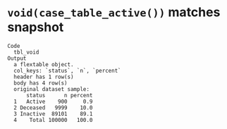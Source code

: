 # `void(case_table_active())` matches snapshot

    Code
      tbl_void
    Output
      a flextable object.
      col_keys: `status`, `n`, `percent` 
      header has 1 row(s) 
      body has 4 row(s) 
      original dataset sample: 
          status      n percent
      1   Active    900     0.9
      2 Deceased   9999    10.0
      3 Inactive  89101    89.1
      4    Total 100000   100.0

